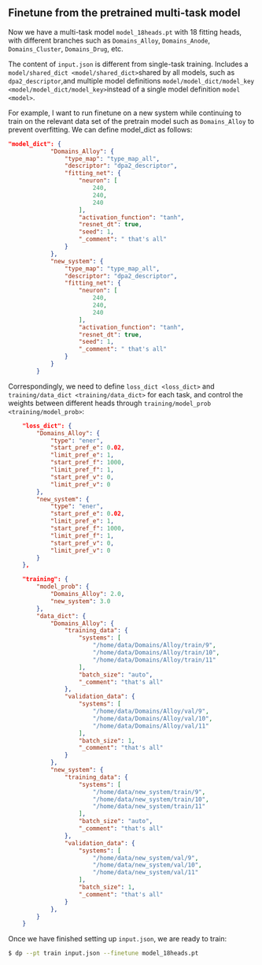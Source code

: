 ## Finetune from the pretrained multi-task model
Now we have a multi-task model `model_18heads.pt` with 18 fitting heads, with different branches such as `Domains_Alloy`, `Domains_Anode`, `Domains_Cluster`, `Domains_Drug`, etc. 

The content of `input.json` is different from single-task training. Includes a `model/shared_dict <model/shared_dict>`shared by all models,  such as `dpa2_descriptor`,and multiple model definitions `model/model_dict/model_key <model/model_dict/model_key>`instead of a single model definition `model <model>`.

For example, I want to run finetune on a new system while continuing to train on the relevant data set of the pretrain model such as `Domains_Alloy` to prevent overfitting. We can define model_dict as follows:
```json
"model_dict": {
            "Domains_Alloy": {
                "type_map": "type_map_all",
                "descriptor": "dpa2_descriptor",
                "fitting_net": {
                    "neuron": [
                        240,
                        240,
                        240
                    ],
                    "activation_function": "tanh",
                    "resnet_dt": true,
                    "seed": 1,
                    "_comment": " that's all"
                }
            },
            "new_system": {
                "type_map": "type_map_all",
                "descriptor": "dpa2_descriptor",
                "fitting_net": {
                    "neuron": [
                        240,
                        240,
                        240
                    ],
                    "activation_function": "tanh",
                    "resnet_dt": true,
                    "seed": 1,
                    "_comment": " that's all"
                }
            }
        }
```
Correspondingly, we need to define `loss_dict <loss_dict>` and `training/data_dict <training/data_dict>` for each task, and control the weights between different heads through `training/model_prob <training/model_prob>`:
```json
    "loss_dict": {
        "Domains_Alloy": {
            "type": "ener",
            "start_pref_e": 0.02,
            "limit_pref_e": 1,
            "start_pref_f": 1000,
            "limit_pref_f": 1,
            "start_pref_v": 0,
            "limit_pref_v": 0
        },
        "new_system": {
            "type": "ener",
            "start_pref_e": 0.02,
            "limit_pref_e": 1,
            "start_pref_f": 1000,
            "limit_pref_f": 1,
            "start_pref_v": 0,
            "limit_pref_v": 0
        }
    },
```
```json
    "training": {
        "model_prob": {
            "Domains_Alloy": 2.0,
            "new_system": 3.0
        },
        "data_dict": {
            "Domains_Alloy": {
                "training_data": {
                    "systems": [
                        "/home/data/Domains/Alloy/train/9",
                        "/home/data/Domains/Alloy/train/10",
                        "/home/data/Domains/Alloy/train/11"
                    ],
                    "batch_size": "auto",
                    "_comment": "that's all"
                },
                "validation_data": {
                    "systems": [
                        "/home/data/Domains/Alloy/val/9",
                        "/home/data/Domains/Alloy/val/10",
                        "/home/data/Domains/Alloy/val/11"
                    ],
                    "batch_size": 1,
                    "_comment": "that's all"
                }
            },
            "new_system": {
                "training_data": {
                    "systems": [
                        "/home/data/new_system/train/9",
                        "/home/data/new_system/train/10",
                        "/home/data/new_system/train/11"
                    ],
                    "batch_size": "auto",
                    "_comment": "that's all"
                },
                "validation_data": {
                    "systems": [
                        "/home/data/new_system/val/9",
                        "/home/data/new_system/val/10",
                        "/home/data/new_system/val/11"
                    ],
                    "batch_size": 1,
                    "_comment": "that's all"
                }
            },
        }
    }
```
Once we have finished setting up `input.json`, we are ready to train:
```bash
$ dp --pt train input.json --finetune model_18heads.pt
```
